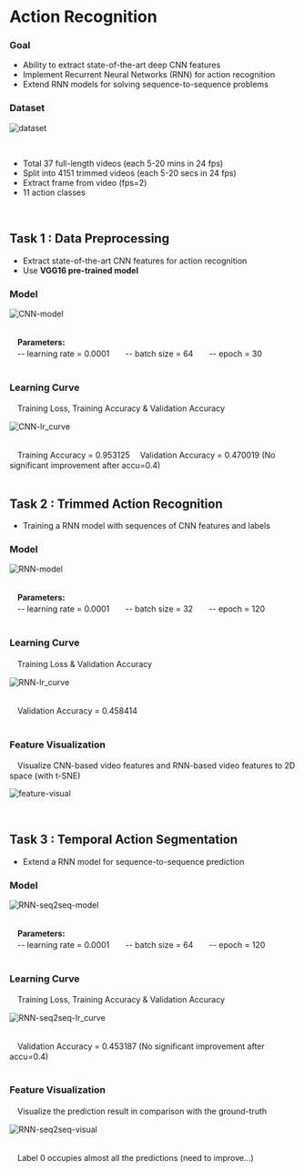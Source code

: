 <h1>Action Recognition</h1>

<h3>Goal</h3>
<ul>
  <li>Ability to extract state-of-the-art deep CNN features</li>
  <li>Implement Recurrent Neural Networks (RNN) for action recognition</li>
  <li>Extend RNN models for solving sequence-to-sequence problems</li>
</ul>

<h3>Dataset</h3>

![dataset](https://github.com/tctsan/CNN-Projects/blob/master/RNN/image/dataset.png)

</br>
<ul>
  <li>Total 37 full-length videos (each 5-20 mins in 24 fps)</li>
  <li>Split into 4151 trimmed videos (each 5-20 secs in 24 fps)</li>
  <li>Extract frame from video (fps=2)</li>
  <li>11 action classes</li>
</ul>

</br>

<h2>Task 1 : Data Preprocessing</h2>
<ul>
  <li>Extract state-of-the-art CNN features for action recognition</li>
  <li>Use <b>VGG16 pre-trained model</b></li>
</ul>

<h3>Model</h3>

![CNN-model](https://github.com/tctsan/CNN-Projects/blob/master/RNN/image/CNN-model.png)

</br>
　<b>Parameters:</b></br>
　-- learning rate = 0.0001　　-- batch size = 64　　-- epoch = 30</br></br>

<h3>Learning Curve</h3>
　Training Loss, Training Accuracy & Validation Accuracy

![CNN-lr_curve](https://github.com/tctsan/CNN-Projects/blob/master/RNN/image/CNN-learning-curve.jpg)

</br>
　Training Accuracy = 0.953125
　Validation Accuracy = 0.470019 (No significant improvement after accu=0.4)</br></br>


<h2>Task 2 : Trimmed Action Recognition</h2>
<ul>
  <li>Training a RNN model with sequences of CNN features and labels</li>
</ul>

<h3>Model</h3>

![RNN-model](https://github.com/tctsan/CNN-Projects/blob/master/RNN/image/RNN-model.png)

</br>
　<b>Parameters:</b></br>
　-- learning rate = 0.0001　　-- batch size = 32　　-- epoch = 120</br></br>

<h3>Learning Curve</h3>
　Training Loss & Validation Accuracy

![RNN-lr_curve](https://github.com/tctsan/CNN-Projects/blob/master/RNN/image/RNN-learning-curve.jpg)

</br>
　Validation Accuracy = 0.458414</br></br>

<h3>Feature Visualization</h3>
　Visualize CNN-based video features and RNN-based video features to 2D space (with t-SNE)

![feature-visual](https://github.com/tctsan/CNN-Projects/blob/master/RNN/image/feature-visualization.png)

</br>

<h2>Task 3 : Temporal Action Segmentation</h2>
<ul>
  <li>Extend a RNN model for sequence-to-sequence prediction</li>
</ul>

<h3>Model</h3>

![RNN-seq2seq-model](https://github.com/tctsan/CNN-Projects/blob/master/RNN/image/RNN-seq2seq-model.png)

</br>
　<b>Parameters:</b></br>
　-- learning rate = 0.0001　　-- batch size = 64　　-- epoch = 120</br></br>

<h3>Learning Curve</h3>
　Training Loss, Training Accuracy & Validation Accuracy

![RNN-seq2seq-lr_curve](https://github.com/tctsan/CNN-Projects/blob/master/RNN/image/RNN-seq2seq-learning-curve.jpg)

</br>
　Validation Accuracy = 0.453187 (No significant improvement after accu=0.4)</br></br>

<h3>Feature Visualization</h3>
　Visualize the prediction result in comparison with the ground-truth

![RNN-seq2seq-visual](https://github.com/tctsan/CNN-Projects/blob/master/RNN/image/RNN-seq2seq-visualization.png)

</br>
　Label 0 occupies almost all the predictions (need to improve...)
